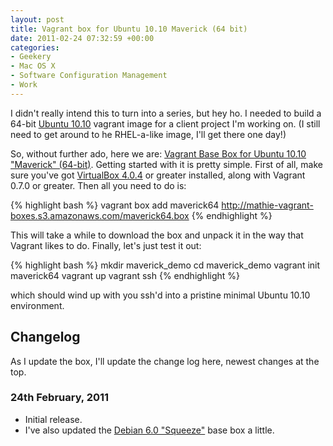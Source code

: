 ```yaml
---
layout: post
title: Vagrant box for Ubuntu 10.10 Maverick (64 bit)
date: 2011-02-24 07:32:59 +00:00
categories:
- Geekery
- Mac OS X
- Software Configuration Management
- Work
---
```

I didn't really intend this to turn into a series, but hey ho. I needed to build a 64-bit [Ubuntu 10.10](https://help.ubuntu.com/community/Server/TechSpecs/1010) vagrant image for a client project I'm working on. (I still need to get around to he RHEL-a-like image, I'll get there one day!)

So, without further ado, here we are: [Vagrant Base Box for Ubuntu 10.10 "Maverick" (64-bit)](http://mathie-vagrant-boxes.s3.amazonaws.com/maverick64.box). Getting started with it is pretty simple. First of all, make sure you've got [VirtualBox 4.0.4](http://virtualbox.org/) or greater installed, along with Vagrant 0.7.0 or greater. Then all you need to do is:

{% highlight bash %}
vagrant box add maverick64 http://mathie-vagrant-boxes.s3.amazonaws.com/maverick64.box
{% endhighlight %}

This will take a while to download the box and unpack it in the way that Vagrant likes to do. Finally, let's just test it out:

{% highlight bash %}
mkdir maverick_demo
cd maverick_demo
vagrant init maverick64
vagrant up
vagrant ssh
{% endhighlight %}

which should wind up with you ssh'd into a pristine minimal Ubuntu 10.10 environment.

## Changelog

As I update the box, I'll update the change log here, newest changes at the top.

### 24th February, 2011

* Initial release.
* I've also updated the [Debian 6.0 "Squeeze"](http://woss.name/2011/02/07/vagrant-base-bo-for-debian-squeeze/) base box a little.
